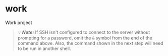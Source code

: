 # work
Work project

  > 💡
    **_Note:_** If SSH isn't configured to connect to the server without prompting for a password, omit
    the `&` symbol from the end of the command above.  Also, the command shown in the next step will
    need to be run in another shell.
